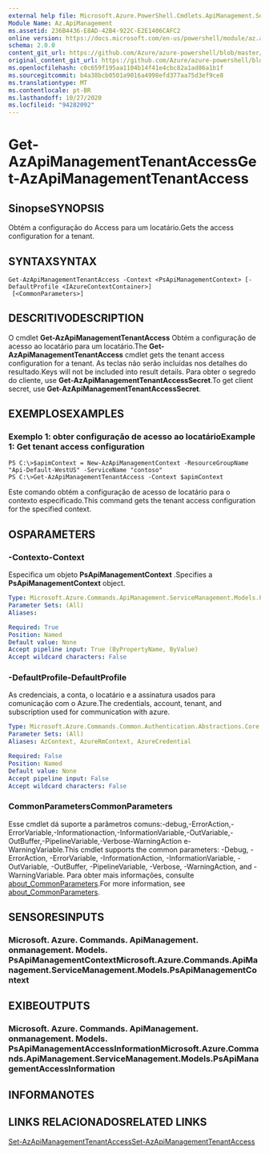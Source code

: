 ```yaml
---
external help file: Microsoft.Azure.PowerShell.Cmdlets.ApiManagement.ServiceManagement.dll-Help.xml
Module Name: Az.ApiManagement
ms.assetid: 236B4436-E8AD-42B4-922C-E2E1406CAFC2
online version: https://docs.microsoft.com/en-us/powershell/module/az.apimanagement/get-azapimanagementtenantaccess
schema: 2.0.0
content_git_url: https://github.com/Azure/azure-powershell/blob/master/src/ApiManagement/ApiManagement/help/Get-AzApiManagementTenantAccess.md
original_content_git_url: https://github.com/Azure/azure-powershell/blob/master/src/ApiManagement/ApiManagement/help/Get-AzApiManagementTenantAccess.md
ms.openlocfilehash: c0c659f195aa1104b14f41e4cbc82a1ad86a1b1f
ms.sourcegitcommit: b4a38bcb0501a9016a4998efd377aa75d3ef9ce8
ms.translationtype: MT
ms.contentlocale: pt-BR
ms.lasthandoff: 10/27/2020
ms.locfileid: "94282092"
---
```

# <span data-ttu-id="64b6f-101">Get-AzApiManagementTenantAccess</span><span class="sxs-lookup"><span data-stu-id="64b6f-101">Get-AzApiManagementTenantAccess</span></span>

## <span data-ttu-id="64b6f-102">Sinopse</span><span class="sxs-lookup"><span data-stu-id="64b6f-102">SYNOPSIS</span></span>
<span data-ttu-id="64b6f-103">Obtém a configuração do Access para um locatário.</span><span class="sxs-lookup"><span data-stu-id="64b6f-103">Gets the access configuration for a tenant.</span></span>

## <span data-ttu-id="64b6f-104">SYNTAX</span><span class="sxs-lookup"><span data-stu-id="64b6f-104">SYNTAX</span></span>

```
Get-AzApiManagementTenantAccess -Context <PsApiManagementContext> [-DefaultProfile <IAzureContextContainer>]
 [<CommonParameters>]
```

## <span data-ttu-id="64b6f-105">DESCRITIVO</span><span class="sxs-lookup"><span data-stu-id="64b6f-105">DESCRIPTION</span></span>
<span data-ttu-id="64b6f-106">O cmdlet **Get-AzApiManagementTenantAccess** Obtém a configuração de acesso ao locatário para um locatário.</span><span class="sxs-lookup"><span data-stu-id="64b6f-106">The **Get-AzApiManagementTenantAccess** cmdlet gets the tenant access configuration for a tenant.</span></span>
<span data-ttu-id="64b6f-107">As teclas não serão incluídas nos detalhes do resultado.</span><span class="sxs-lookup"><span data-stu-id="64b6f-107">Keys will not be included into result details.</span></span> <span data-ttu-id="64b6f-108">Para obter o segredo do cliente, use **Get-AzApiManagementTenantAccessSecret**.</span><span class="sxs-lookup"><span data-stu-id="64b6f-108">To get client secret, use **Get-AzApiManagementTenantAccessSecret**.</span></span>

## <span data-ttu-id="64b6f-109">EXEMPLOS</span><span class="sxs-lookup"><span data-stu-id="64b6f-109">EXAMPLES</span></span>

### <span data-ttu-id="64b6f-110">Exemplo 1: obter configuração de acesso ao locatário</span><span class="sxs-lookup"><span data-stu-id="64b6f-110">Example 1: Get tenant access configuration</span></span>
```
PS C:\>$apimContext = New-AzApiManagementContext -ResourceGroupName "Api-Default-WestUS" -ServiceName "contoso"
PS C:\>Get-AzApiManagementTenantAccess -Context $apimContext
```

<span data-ttu-id="64b6f-111">Este comando obtém a configuração de acesso de locatário para o contexto especificado.</span><span class="sxs-lookup"><span data-stu-id="64b6f-111">This command gets the tenant access configuration for the specified context.</span></span>

## <span data-ttu-id="64b6f-112">OS</span><span class="sxs-lookup"><span data-stu-id="64b6f-112">PARAMETERS</span></span>

### <span data-ttu-id="64b6f-113">-Contexto</span><span class="sxs-lookup"><span data-stu-id="64b6f-113">-Context</span></span>
<span data-ttu-id="64b6f-114">Especifica um objeto **PsApiManagementContext** .</span><span class="sxs-lookup"><span data-stu-id="64b6f-114">Specifies a **PsApiManagementContext** object.</span></span>

```yaml
Type: Microsoft.Azure.Commands.ApiManagement.ServiceManagement.Models.PsApiManagementContext
Parameter Sets: (All)
Aliases:

Required: True
Position: Named
Default value: None
Accept pipeline input: True (ByPropertyName, ByValue)
Accept wildcard characters: False
```

### <span data-ttu-id="64b6f-115">-DefaultProfile</span><span class="sxs-lookup"><span data-stu-id="64b6f-115">-DefaultProfile</span></span>
<span data-ttu-id="64b6f-116">As credenciais, a conta, o locatário e a assinatura usados para comunicação com o Azure.</span><span class="sxs-lookup"><span data-stu-id="64b6f-116">The credentials, account, tenant, and subscription used for communication with azure.</span></span>

```yaml
Type: Microsoft.Azure.Commands.Common.Authentication.Abstractions.Core.IAzureContextContainer
Parameter Sets: (All)
Aliases: AzContext, AzureRmContext, AzureCredential

Required: False
Position: Named
Default value: None
Accept pipeline input: False
Accept wildcard characters: False
```

### <span data-ttu-id="64b6f-117">CommonParameters</span><span class="sxs-lookup"><span data-stu-id="64b6f-117">CommonParameters</span></span>
<span data-ttu-id="64b6f-118">Esse cmdlet dá suporte a parâmetros comuns:-debug,-ErrorAction,-ErrorVariable,-Informationaction,-InformationVariable,-OutVariable,-OutBuffer,-PipelineVariable,-Verbose-WarningAction e-WarningVariable.</span><span class="sxs-lookup"><span data-stu-id="64b6f-118">This cmdlet supports the common parameters: -Debug, -ErrorAction, -ErrorVariable, -InformationAction, -InformationVariable, -OutVariable, -OutBuffer, -PipelineVariable, -Verbose, -WarningAction, and -WarningVariable.</span></span> <span data-ttu-id="64b6f-119">Para obter mais informações, consulte [about_CommonParameters](http://go.microsoft.com/fwlink/?LinkID=113216).</span><span class="sxs-lookup"><span data-stu-id="64b6f-119">For more information, see [about_CommonParameters](http://go.microsoft.com/fwlink/?LinkID=113216).</span></span>

## <span data-ttu-id="64b6f-120">SENSORES</span><span class="sxs-lookup"><span data-stu-id="64b6f-120">INPUTS</span></span>

### <span data-ttu-id="64b6f-121">Microsoft. Azure. Commands. ApiManagement. onmanagement. Models. PsApiManagementContext</span><span class="sxs-lookup"><span data-stu-id="64b6f-121">Microsoft.Azure.Commands.ApiManagement.ServiceManagement.Models.PsApiManagementContext</span></span>

## <span data-ttu-id="64b6f-122">EXIBE</span><span class="sxs-lookup"><span data-stu-id="64b6f-122">OUTPUTS</span></span>

### <span data-ttu-id="64b6f-123">Microsoft. Azure. Commands. ApiManagement. onmanagement. Models. PsApiManagementAccessInformation</span><span class="sxs-lookup"><span data-stu-id="64b6f-123">Microsoft.Azure.Commands.ApiManagement.ServiceManagement.Models.PsApiManagementAccessInformation</span></span>

## <span data-ttu-id="64b6f-124">INFORMA</span><span class="sxs-lookup"><span data-stu-id="64b6f-124">NOTES</span></span>

## <span data-ttu-id="64b6f-125">LINKS RELACIONADOS</span><span class="sxs-lookup"><span data-stu-id="64b6f-125">RELATED LINKS</span></span>

[<span data-ttu-id="64b6f-126">Set-AzApiManagementTenantAccess</span><span class="sxs-lookup"><span data-stu-id="64b6f-126">Set-AzApiManagementTenantAccess</span></span>](./Set-AzApiManagementTenantAccess.md)


